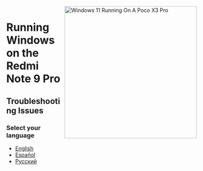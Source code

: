 <img align="right" src="https://github.com/wormstest/src_vayu_windows/blob/main/2Poco X3 Pro Windows.png" width="350" alt="Windows 11 Running On A Poco X3 Pro">


# Running Windows on the Redmi Note 9 Pro
## Troubleshooting Issues

### Select your language

- [English](English/troubleshooting-en.md)
- [Español](Español/solucionar-problemas.md)
- [Русский](Russian/troubleshooting-ru.md)
